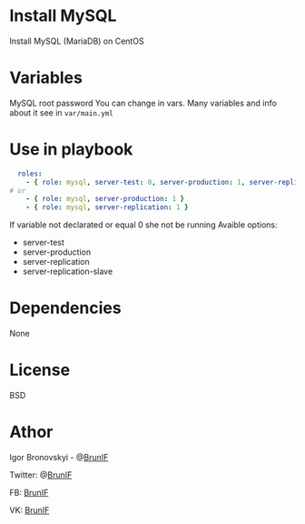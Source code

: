 # Install MySQL

Install MySQL (MariaDB) on CentOS

# Variables

MySQL root password You can change in vars. Many variables and info about it see in ```var/main.yml```


# Use in playbook

```yaml
  roles:
    - { role: mysql, server-test: 0, server-production: 1, server-replication: 1 }
# or
    - { role: mysql, server-production: 1 }
    - { role: mysql, server-replication: 1 }
```
                                                                                
If variable not declarated or equal 0 she not be running
Avaible options:

- server-test
- server-production
- server-replication
- server-replication-slave

# Dependencies

None

# License 

BSD

# Athor

Igor Bronovskyi - @[BrunIF](https://github.com/BrunIF)

Twitter: @[BrunIF](https://twitter.com/BrunIF)

FB: [BrunIF](https://fb.com/BrunIF)

VK: [BrunIF](https://vk.com/BrunIF)

